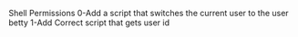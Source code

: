Shell Permissions
0-Add a script that switches the current user to the user betty
1-Add Correct script that gets user id
